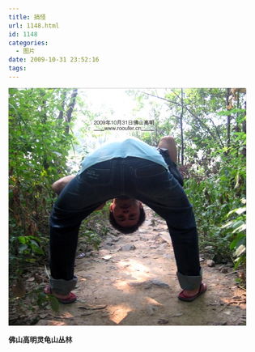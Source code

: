 ```yaml
---
title: 搞怪
url: 1148.html
id: 1148
categories:
  - 图片
date: 2009-10-31 23:52:16
tags:
---
```


![](/images/attachments/month_0911/s2009112175257.jpg)  

**佛山高明灵龟山丛林**